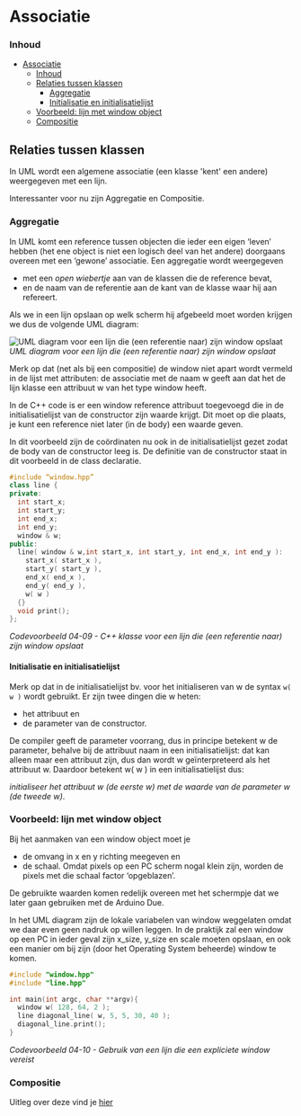 # Associatie [](title-id)

### Inhoud[](toc-id)
- [Associatie ](#associatie-)
    - [Inhoud](#inhoud)
    - [Relaties tussen klassen](#relaties-tussen-klassen)
      - [Aggregatie](#aggregatie)
      - [Initialisatie en initialisatielijst](#initialisatie-en-initialisatielijst)
    - [Voorbeeld: lijn met window object](#voorbeeld-lijn-met-window-object)
    - [Compositie](#compositie)


## Relaties tussen klassen

In UML wordt een algemene associatie (een klasse 'kent' een andere) weergegeven met een lijn.

Interessanter voor nu zijn Aggregatie en Compositie.

### Aggregatie
In UML komt een reference tussen objecten die ieder een eigen ‘leven’ hebben (het ene object is niet een logisch deel van het andere) doorgaans overeen met een ‘gewone’ associatie. Een aggregatie wordt weergegeven 
- met een *open wiebertje* aan van de klassen die de reference bevat, 
- en de naam van de referentie aan de kant van de klasse waar hij aan refereert. 
  
Als we in een lijn opslaan op welk scherm hij afgebeeld moet worden krijgen we dus de volgende UML diagram:

![UML diagram voor een lijn die (een referentie naar) zijn window opslaat](uml_lijn_ref_window.png)
*UML diagram voor een lijn die (een referentie naar) zijn window opslaat*

Merk op dat (net als bij een compositie) de window niet apart wordt vermeld in de lijst met attributen: de associatie met de naam w geeft aan dat het de lijn klasse een attribuut w van het type window heeft.

In de C++ code is er een window reference attribuut toegevoegd die in de initialisatielijst van de constructor zijn waarde krijgt. Dit moet op die plaats, je kunt een reference niet later (in de body) een waarde geven. 

In dit voorbeeld zijn de coördinaten nu ook in de initialisatielijst gezet zodat de body van de constructor leeg is. De definitie van de constructor staat in dit voorbeeld in de class declaratie.

```cpp
#include “window.hpp”
class line {
private:
  int start_x;
  int start_y;
  int end_x;
  int end_y;
  window & w;
public:
  line( window & w,int start_x, int start_y, int end_x, int end_y ):
    start_x( start_x ),
    start_y( start_y ),
    end_x( end_x ),
    end_y( end_y ),
    w( w )
  {}
  void print();
};
```
*Codevoorbeeld 04-09 - C++ klasse voor een lijn die (een referentie naar) zijn window opslaat*

#### Initialisatie en initialisatielijst
Merk op dat in de initialisatielijst bv. voor het initialiseren van w de syntax `w( w )` wordt gebruikt. Er zijn twee dingen die w heten: 
- het attribuut en 
- de parameter van de constructor. 

De compiler geeft de parameter voorrang, dus in principe betekent w de parameter, behalve bij de attribuut naam in een initialisatielijst: dat kan alleen maar een attribuut zijn, dus dan wordt w geïnterpreteerd als het
attribuut w. Daardoor betekent w( w ) in een initialisatielijst dus: 

*initialiseer het attribuut w (de eerste w) met de waarde van de parameter w (de tweede w)*.

### Voorbeeld: lijn met window object
Bij het aanmaken van een window object moet je
- de omvang in x en y richting meegeven en 
- de schaal. Omdat pixels op een PC scherm nogal klein zijn, worden de pixels met die schaal factor ‘opgeblazen’. 

De gebruikte waarden komen redelijk overeen met het schermpje dat we later gaan gebruiken met de Arduino Due. 

In het UML diagram zijn de lokale variabelen van window weggelaten omdat we daar even geen nadruk op willen leggen. In de praktijk zal een window op een PC in ieder geval zijn x_size, y_size en scale moeten opslaan, en ook een manier om bij zijn (door het Operating System beheerde) window te komen.

```cpp
#include "window.hpp"
#include "line.hpp"

int main(int argc, char **argv){
  window w( 128, 64, 2 );
  line diagonal_line( w, 5, 5, 30, 40 );
  diagonal_line.print();
}
```
*Codevoorbeeld 04-10 - Gebruik van een lijn die een expliciete window vereist*

### Compositie

Uitleg over deze vind je [hier](./compositie.md)
